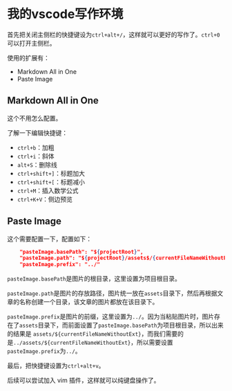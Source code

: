 # 我的vscode写作环境

首先把关闭主侧栏的快捷键设为`ctrl+alt+/`，这样就可以更好的写作了。`ctrl+0`可以打开主侧栏。

使用的扩展有：
- Markdown All in One
- Paste Image

## Markdown All in One
这个不用怎么配置。

了解一下编辑快捷键：
- `ctrl+b`：加粗
- `ctrl+i`：斜体
- `alt+S`：删除线
- `ctrl+shift+]`：标题加大
- `ctrl+shift+[`：标题减小
- `ctrl+M`：插入数学公式
- `ctrl+K+V`：侧边预览


## Paste Image
这个需要配置一下，配置如下：
```json
    "pasteImage.basePath": "${projectRoot}",
    "pasteImage.path": "${projectRoot}/assets$/{currentFileNameWithoutExt}",
    "pasteImage.prefix": "../"
```
`pasteImage.basePath`是图片的根目录，这里设置为项目根目录。

`pasteImage.path`是图片的存放路径，图片统一放在`assets`目录下，然后再根据文章的名称创建一个目录，该文章的图片都放在该目录下。

`pasteImage.prefix`是图片的前缀，这里设置为`../`。因为当粘贴图片时，图片存在了`assets`目录下，而前面设置了`pasteImage.basePath`为项目根目录，所以出来的结果是 `assets/${currentFileNameWithoutExt}`，而我们需要的是`../assets/${currentFileNameWithoutExt}`，所以需要设置`pasteImage.prefix`为`../`。

最后，把快捷键设置为`ctrl+alt+v`。


后续可以尝试加入 vim 插件，这样就可以纯键盘操作了。